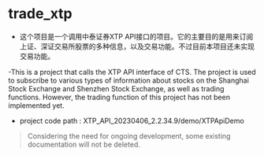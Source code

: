 # trade_xtp
- 这个项目是一个调用中泰证券XTP API接口的项目。它的主要目的是用来订阅上证、深证交易所股票的多种信息，以及交易功能。不过目前本项目还未实现交易功能。

-This is a project that calls the XTP API interface of CTS. The project is used to subscribe to various types of information about stocks on the Shanghai Stock Exchange and Shenzhen Stock Exchange, as well as trading functions. However, the trading function of this project has not been implemented yet.


- project code path : XTP_API_20230406_2.2.34.9/demo/XTPApiDemo

> Considering the need for ongoing development, some existing documentation will not be deleted.
